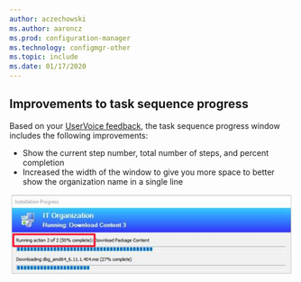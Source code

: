 ```yaml
---
author: aczechowski
ms.author: aaroncz
ms.prod: configuration-manager
ms.technology: configmgr-other
ms.topic: include
ms.date: 01/17/2020
---
```


## <a name="bkmk_tsprogress"></a> Improvements to task sequence progress

<!--2356386-->

Based on your [UserVoice feedback](https://configurationmanager.uservoice.com/forums/300492-ideas/suggestions/33666679-add-the-complete-progression-status-in-the-progres), the task sequence progress window includes the following improvements:

- Show the current step number, total number of steps, and percent completion
- Increased the width of the window to give you more space to better show the organization name in a single line

![Example task sequence progress](../../media/2356386-task-sequence-progress.png)
